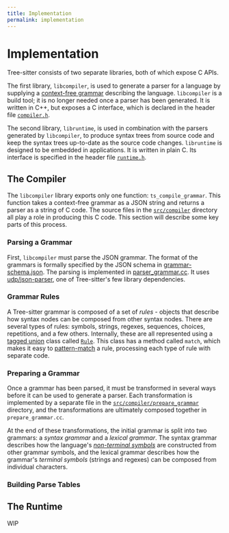 ```yaml
---
title: Implementation
permalink: implementation
---
```


# Implementation

Tree-sitter consists of two separate libraries, both of which expose C APIs.

The first library, `libcompiler`, is
used to generate a parser for a language by supplying a [context-free grammar](https://en.wikipedia.org/wiki/Context-free_grammar) describing the
language. `libcompiler` is a build tool; it is no longer needed once a parser has been generated. It is written in C++, but exposes a C interface, which is declared in the header file [`compiler.h`](https://github.com/tree-sitter/tree-sitter/blob/master/include/tree_sitter/compiler.h).

The second library, `libruntime`, is used in combination with the parsers
generated by `libcompiler`, to produce syntax trees from source code and keep the
syntax trees up-to-date as the source code changes. `libruntime` is designed to be embedded in applications. It is written in plain C. Its interface is specified in the header file [`runtime.h`](https://github.com/tree-sitter/tree-sitter/blob/master/include/tree_sitter/runtime.h).

## The Compiler

The `libcompiler` library exports only one function: `ts_compile_grammar`. This function takes a context-free grammar as a JSON string and returns a parser as a string of C code. The source files in the [`src/compiler`](https://github.com/tree-sitter/tree-sitter/tree/master/src/compiler) directory all play a role in producing this C code. This section will describe some key parts of this process.

### Parsing a Grammar

First, `libcompiler` must parse the JSON grammar. The format of the grammars is formally specified by the JSON schema in [grammar-schema.json](https://github.com/tree-sitter/tree-sitter/blob/master/src/compiler/grammar-schema.json). The parsing is implemented in [parser_grammar.cc](https://github.com/tree-sitter/tree-sitter/blob/master/src/compiler/parse_grammar.cc). It uses [udp/json-parser](https://github.com/udp/json-parser), one of Tree-sitter's few library dependencies.

### Grammar Rules

A Tree-sitter grammar is composed of a set of *rules* - objects that describe how syntax nodes can be composed from other syntax nodes. There are several types of rules: symbols, strings, regexes, sequences, choices, repetitions, and a few others. Internally, these are all represented using a [tagged union](https://en.wikipedia.org/wiki/Tagged_union) class called [`Rule`](https://github.com/tree-sitter/tree-sitter/blob/master/src/compiler/rule.h). This class has a method called `match`, which makes it easy to [pattern-match](https://en.wikipedia.org/wiki/Pattern_matching) a rule, processing each type of rule with separate code.

### Preparing a Grammar

Once a grammar has been parsed, it must be transformed in several ways before it can be used to generate a parser. Each transformation is implemented by a separate file in the [`src/compiler/prepare_grammar`](https://github.com/tree-sitter/tree-sitter/tree/master/src/compiler/prepare_grammar) directory, and the transformations are ultimately composed together in `prepare_grammar.cc`.

At the end of these transformations, the initial grammar is split into two grammars: a *syntax grammar* and a *lexical grammar*. The syntax grammar describes how the language's [*non-terminal symbols*](https://en.wikipedia.org/wiki/Terminal_and_nonterminal_symbols) are constructed from other grammar symbols, and the lexical grammar describes how the grammar's *terminal symbols* (strings and regexes) can be composed from individual characters.

### Building Parse Tables



## The Runtime

WIP
